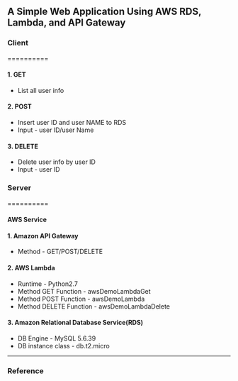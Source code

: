 ## A Simple Web Application Using AWS RDS, Lambda, and API Gateway

### Client
==========
#### 1. GET
- List all user info

#### 2. POST
- Insert user ID and user NAME to RDS
- Input - user ID/user Name

#### 3. DELETE
- Delete user info by user ID
- Input - user ID

### Server
==========
#### AWS Service

#### 1. Amazon API Gateway
- Method - GET/POST/DELETE
  
#### 2. AWS Lambda
- Runtime - Python2.7
- Method GET Function - awsDemoLambdaGet
- Method POST Function - awsDemoLambda
- Method DELETE Function - awsDemoLambdaDelete

#### 3. Amazon Relational Database Service(RDS)
- DB Engine - MySQL 5.6.39
- DB instance class - db.t2.micro


*******************
### Reference
[Amazon]:https://aws.amazon.com/tw/
[Docker]:https://hub.docker.com/
[MySql]:https://www.mysql.com/
[Python]:https://www.python.org/
[jQuery]:https://jquery.com/
